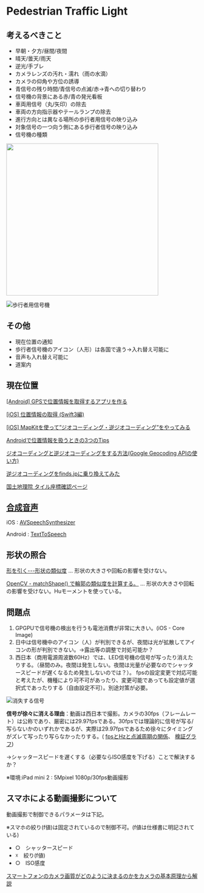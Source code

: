 # Pedestrian Traffic Light

## 考えるべきこと

* 早朝・夕方/昼間/夜間
* 晴天/曇天/雨天
* 逆光/手ブレ
* カメラレンズの汚れ・濡れ（雨の水滴）
* カメラの仰角や方位の誘導
* 青信号の残り時間/青信号の点滅/赤->青への切り替わり
* 信号機の背景にある赤/青の発光看板
* 車両用信号（丸/矢印）の除去
* 車両の方向指示器やテールランプの除去
* 進行方向とは異なる場所の歩行者用信号の映り込み
* 対象信号の一つ向う側にある歩行者信号の映り込み
* 信号機の種類

<img src=https://upload.wikimedia.org/wikipedia/commons/a/a3/%E6%AD%A9%E8%A1%8C%E8%80%85%E7%94%A8%E4%BF%A1%E5%8F%B7%E6%A9%9F%E3%83%BB%E4%BA%BA%E5%BD%A2%E3%81%AE%E5%A4%A7%E3%81%8D%E3%81%95%E6%AF%94%E8%BC%83%EF%BC%88%E4%B8%8A%EF%BC%9A%E8%B5%A4%E3%80%81%E4%B8%8B%EF%BC%9A%E9%9D%92%E3%80%81%E5%B7%A6%E3%82%88%E3%82%8A%E9%9B%BB%E7%90%83%E5%BC%8F%E3%83%BBLED%E5%BC%8F%E3%83%BBLED%E3%83%AC%E3%83%B3%E3%82%BA%E5%BC%8F%EF%BC%89.jpg width="400">

![歩行者用信号機](http://img01.naganoblog.jp/usr/holidayy/Signal02.JPG)

## その他

* 現在位置の通知
* 歩行者信号機のアイコン（人形）は各国で違う->入れ替え可能に
* 音声も入れ替え可能に
* 道案内

## 現在位置

[[Android] GPSで位置情報を取得するアプリを作る](https://akira-watson.com/android/gps.html)

[[iOS] 位置情報の取得 (Swift3編)](https://dev.classmethod.jp/smartphone/ios-corelocation-swift3/)

[[iOS] MapKitを使って”ジオコーディング・逆ジオコーディング”をやってみる](https://dev.classmethod.jp/smartphone/iphone/geocoding-use-mapkit/)

[Androidで位置情報を扱うときの3つのTips](https://qiita.com/kikuchy/items/c79241b0488cb40c1da6)

[ジオコーディングと逆ジオコーディングをする方法(Google Geocoding APIの使い方)](https://syncer.jp/how-to-use-geocoding-api)

[逆ジオコーディングをfinds.jpに乗り換えてみた](https://qiita.com/jkr_2255/items/225f0c53e54dc4f265d1)

[国土地理院 タイル座標確認ページ](https://maps.gsi.go.jp/development/tileCoordCheck.html)

## [合成音声](https://qiita.com/maKunugi/items/90cbefe97887470fb328)

iOS : [AVSpeechSynthesizer](https://developer.apple.com/documentation/avfoundation/avspeechsynthesizer)

Android : [TextToSpeech](https://developer.android.com/reference/android/speech/tts/TextToSpeech)

## 形状の照合

[形を引く---形状の類似度](https://katsu.watanabe.name/doc/katachi/) ... 形状の大きさや回転の影響を受けない。

[OpenCV - matchShape() で輪郭の類似度を計算する。](http://pynote.hatenablog.com/entry/opencv-match-shape) ... 形状の大きさや回転の影響を受けない。Huモーメントを使っている。




## 問題点

1. GPGPUで信号機の検出を行うも電池消費が非常に大きい。(iOS - Core Image)
1. 日中は信号機中のアイコン（人）が判別できるが、夜間は光が拡散してアイコンの形が判別できない。→露出等の調整で対処可能か？
1. 西日本（商用電源周波数60Hz）では、LED信号機の信号が写ったり消えたりする。（昼間のみ。夜間は発生しない。夜間は光量が必要なのでシャッタースピードが遅くなるため発生しないのでは？）。
fpsの設定変更で対応可能と考えたが、機種により可不可があったり、変更可能であっても設定値が選択式であったりする（自由設定不可）。別途対策が必要。

![消失する信号](https://github.com/63rabbits/Under-construction/blob/master/Disappearing%20signal.gif)

**信号が徐々に消える理由**：動画は西日本で撮影。カメラの30fps（フレームレート）は公称であり、厳密には29.97fpsである。30fpsでは理論的に信号が写る/写らないかのいずれかであるが、実際は29.97fpsであるため徐々にタイミングがズレて写ったり写らなかったりする。( [fpsとHzと点滅周期の関係](https://mofulog.blogspot.com/2017/12/Dashcam-TrafficSignal-Lost.html#chapter-12)、 [検証グラフ](https://www.desmos.com/calculator/qnktlmbld1))

→シャッタースピードを遅くする（必要ならISO感度を下げる）ことで解決するか？

※環境:iPad mini 2 : 5Mpixel 1080p/30fps動画撮影

## スマホによる動画撮影について

動画撮影で制御できるパラメータは下記。

※スマホの絞り(f値)は固定されているので制御不可。(f値は仕様書に明記されている)

* ○　シャッタースピード
* ☓　絞り(f値)
* ○　ISO感度

[スマートフォンのカメラ画質がどのように決まるのかをカメラの基本原理から解説](https://gigazine.net/news/20150915-how-smartphone-camera-work/#group=nogroup&photo=3)

